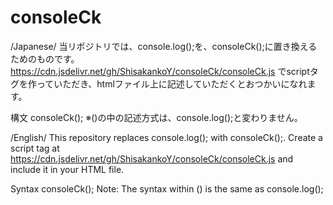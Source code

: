 # consoleCk

/Japanese/
当リポジトリでは、console.log();を、consoleCk();に置き換えるためのものです。
https://cdn.jsdelivr.net/gh/ShisakankoY/consoleCk/consoleCk.js
でscriptタグを作っていただき、htmlファイル上に記述していただくとおつかいになれます。

構文
consoleCk();
※()の中の記述方式は、console.log();と変わりません。

/English/
This repository replaces console.log(); with consoleCk();.
Create a script tag at https://cdn.jsdelivr.net/gh/ShisakankoY/consoleCk/consoleCk.js
and include it in your HTML file.

Syntax
consoleCk();
Note: The syntax within () is the same as console.log();
